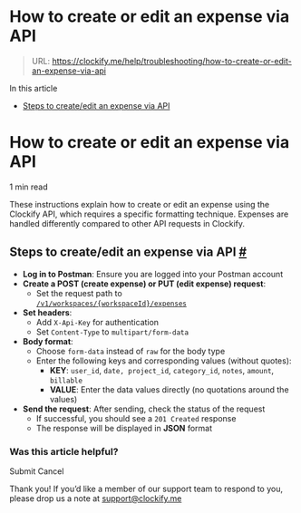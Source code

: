 # How to create or edit an expense via API

> URL: https://clockify.me/help/troubleshooting/how-to-create-or-edit-an-expense-via-api

In this article

* [Steps to create/edit an expense via API](#steps-to-create-edit-an-expense-via-api)

# How to create or edit an expense via API

1 min read

These instructions explain how to create or edit an expense using the Clockify API, which requires a specific formatting technique. Expenses are handled differently compared to other API requests in Clockify.

## Steps to create/edit an expense via API [#](#steps-to-create-edit-an-expense-via-api)

* **Log in to Postman**: Ensure you are logged into your Postman account
* **Create a POST (create expense) or PUT (edit expense) request**:
  + Set the request path to   
    [`/v1/workspaces/{workspaceId}/expenses`](https://docs.clockify.me/#tag/Expense/operation/createExpense)
* **Set headers**:
  + Add `X-Api-Key` for authentication
  + Set `Content-Type` to `multipart/form-data`
* **Body format**:
  + Choose `form-data` instead of `raw` for the body type
  + Enter the following keys and corresponding values (without quotes):
    - **KEY**: `user_id`, `date, project_id`, `category_id`, `notes`, `amount`, `billable`
    - **VALUE**: Enter the data values directly (no quotations around the values)
* **Send the request**: After sending, check the status of the request
  + If successful, you should see a `201 Created` response
  + The response will be displayed in **JSON** format

### Was this article helpful?

Submit
Cancel

Thank you! If you’d like a member of our support team to respond to you, please drop us a note at support@clockify.me